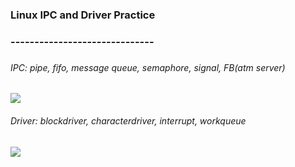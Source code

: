 <h3>Linux IPC and Driver Practice</h3>
<h3>------------------------------<h3>
<h6>IPC: pipe, fifo, message queue, semaphore, signal, FB(atm server)</h6>
<img src="https://encrypted-tbn0.gstatic.com/images?q=tbn:ANd9GcQPg4iAa_BWOk8GpKCORe5zoQTvh_fgX-QBNQ&usqp=CAU"/>
<h6>Driver: blockdriver, characterdriver, interrupt, workqueue</h6>
<img src="https://linux-kernel-labs.github.io/refs/heads/master/_images/ditaa-48374873962ca32ada36c14ab9a83b60f112a1e0.png"/>
